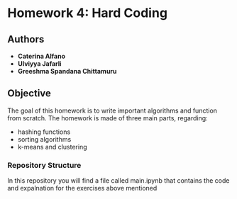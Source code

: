 # Homework 4: Hard Coding

## Authors
* **Caterina Alfano**
* **Ulviyya Jafarli**
* **Greeshma Spandana Chittamuru**

## Objective
The goal of this homework is to write important algorithms and function from scratch.
The homework is made of three main parts, regarding:
* hashing functions
* sorting algorithms
* k-means and clustering

### Repository Structure
In this repository you will find a file called main.ipynb that contains the code and expalnation for the exercises above mentioned
